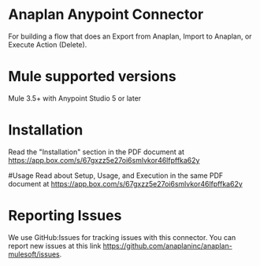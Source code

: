 # Anaplan Anypoint Connector

For building a flow that does an Export from Anaplan, Import to Anaplan, or Execute Action (Delete).

# Mule supported versions
Mule 3.5+ with Anypoint Studio 5 or later

# Installation 
Read the "Installation" section in the PDF document at https://app.box.com/s/67gxzz5e27oi6smlvkor46lfpffka62y

#Usage
Read about Setup, Usage, and Execution in the same PDF document at https://app.box.com/s/67gxzz5e27oi6smlvkor46lfpffka62y

# Reporting Issues
We use GitHub:Issues for tracking issues with this connector. You can report new issues at this link https://github.com/anaplaninc/anaplan-mulesoft/issues.
